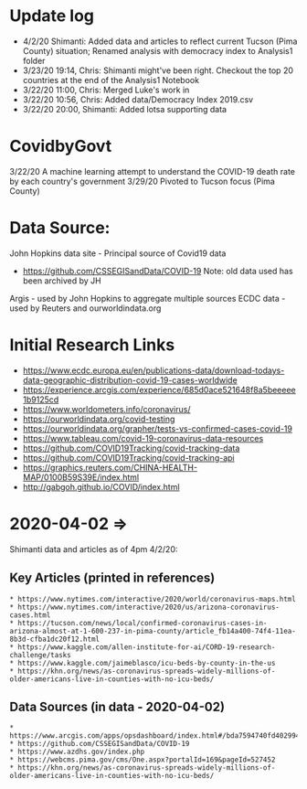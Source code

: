 # Update log
* 4/2/20 Shimanti: Added data and articles to reflect current Tucson (Pima County) situation; Renamed analysis with democracy index to Analysis1 folder
* 3/23/20 19:14, Chris: Shimanti might've been right. Checkout the top 20 countries at the end of the Analysis1 Notebook
* 3/22/20 11:00, Chris: Merged Luke's work in
* 3/22/20 10:56, Chris: Added data/Democracy Index 2019.csv
* 3/22/20 20:00, Shimanti: Added lotsa supporting data

# CovidbyGovt
3/22/20 A machine learning attempt to understand the COVID-19 death rate by each country's government
3/29/20 Pivoted to Tucson focus (Pima County) 

# Data Source:
John Hopkins data site - Principal source of Covid19 data
- https://github.com/CSSEGISandData/COVID-19
Note: old data used has been archived by JH

Argis - used by John Hopkins to aggregate multiple sources 
ECDC data - used by Reuters and ourworldindata.org

# Initial Research Links
- https://www.ecdc.europa.eu/en/publications-data/download-todays-data-geographic-distribution-covid-19-cases-worldwide
- https://experience.arcgis.com/experience/685d0ace521648f8a5beeeee1b9125cd
- https://www.worldometers.info/coronavirus/
- https://ourworldindata.org/covid-testing
- https://ourworldindata.org/grapher/tests-vs-confirmed-cases-covid-19
- https://www.tableau.com/covid-19-coronavirus-data-resources
- https://github.com/COVID19Tracking/covid-tracking-data
- https://github.com/COVID19Tracking/covid-tracking-api
- https://graphics.reuters.com/CHINA-HEALTH-MAP/0100B59S39E/index.html
- http://gabgoh.github.io/COVID/index.html

# 2020-04-02 =>
Shimanti data and articles as of 4pm 4/2/20:
## Key Articles (printed in references)
    * https://www.nytimes.com/interactive/2020/world/coronavirus-maps.html
    * https://www.nytimes.com/interactive/2020/us/arizona-coronavirus-cases.html
    * https://tucson.com/news/local/confirmed-coronavirus-cases-in-arizona-almost-at-1-600-237-in-pima-county/article_fb14a400-74f4-11ea-8b3d-cfba1dc20f12.html
    * https://www.kaggle.com/allen-institute-for-ai/CORD-19-research-challenge/tasks
    * https://www.kaggle.com/jaimeblasco/icu-beds-by-county-in-the-us
    * https://khn.org/news/as-coronavirus-spreads-widely-millions-of-older-americans-live-in-counties-with-no-icu-beds/

## Data Sources (in data - 2020-04-02)
    * https://www.arcgis.com/apps/opsdashboard/index.html#/bda7594740fd40299423467b48e9ecf6
    * https://github.com/CSSEGISandData/COVID-19
    * https://www.azdhs.gov/index.php
    * https://webcms.pima.gov/cms/One.aspx?portalId=169&pageId=527452
    * https://khn.org/news/as-coronavirus-spreads-widely-millions-of-older-americans-live-in-counties-with-no-icu-beds/


